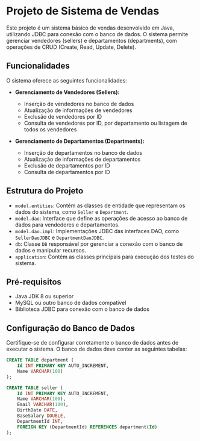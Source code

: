 # Projeto de Sistema de Vendas

Este projeto é um sistema básico de vendas desenvolvido em Java, utilizando JDBC para conexão com o banco de dados. O sistema permite gerenciar vendedores (sellers) e departamentos (departments), com operações de CRUD (Create, Read, Update, Delete).

## Funcionalidades

O sistema oferece as seguintes funcionalidades:

- **Gerenciamento de Vendedores (Sellers):**
  - Inserção de vendedores no banco de dados
  - Atualização de informações de vendedores
  - Exclusão de vendedores por ID
  - Consulta de vendedores por ID, por departamento ou listagem de todos os vendedores

- **Gerenciamento de Departamentos (Departments):**
  - Inserção de departamentos no banco de dados
  - Atualização de informações de departamentos
  - Exclusão de departamentos por ID
  - Consulta de departamentos por ID

## Estrutura do Projeto

- `model.entities`: Contém as classes de entidade que representam os dados do sistema, como `Seller` e `Department`.
- `model.dao`: Interface que define as operações de acesso ao banco de dados para vendedores e departamentos.
- `model.dao.impl`: Implementações JDBC das interfaces DAO, como `SellerDaoJDBC` e `DepartmentDaoJDBC`.
- `db`: Classe `DB` responsável por gerenciar a conexão com o banco de dados e manipular recursos.
- `application`: Contém as classes principais para execução dos testes do sistema.

## Pré-requisitos

- Java JDK 8 ou superior
- MySQL ou outro banco de dados compatível
- Biblioteca JDBC para conexão com o banco de dados

## Configuração do Banco de Dados

Certifique-se de configurar corretamente o banco de dados antes de executar o sistema. O banco de dados deve conter as seguintes tabelas:

```sql
CREATE TABLE department (
    Id INT PRIMARY KEY AUTO_INCREMENT,
    Name VARCHAR(100)
);

CREATE TABLE seller (
    Id INT PRIMARY KEY AUTO_INCREMENT,
    Name VARCHAR(100),
    Email VARCHAR(100),
    BirthDate DATE,
    BaseSalary DOUBLE,
    DepartmentId INT,
    FOREIGN KEY (DepartmentId) REFERENCES department(Id)
);
